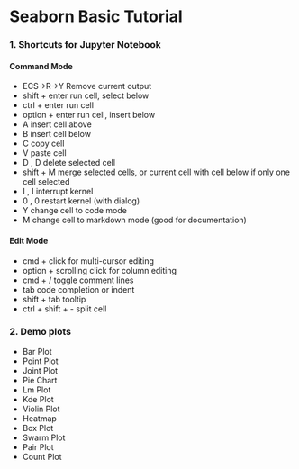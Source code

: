 # Seaborn Basic Tutorial
### 1. Shortcuts for Jupyter Notebook
#### Command Mode
* ECS->R->Y Remove current output
* shift + enter run cell, select below
* ctrl + enter run cell
* option + enter run cell, insert below
* A insert cell above
* B insert cell below
* C copy cell
* V paste cell
* D , D delete selected cell
* shift + M merge selected cells, or current cell with cell below if only one cell selected
* I , I interrupt kernel
* 0 , 0 restart kernel (with dialog)
* Y change cell to code mode
* M change cell to markdown mode (good for documentation)
#### Edit Mode
* cmd + click for multi-cursor editing
* option + scrolling click for column editing
* cmd + / toggle comment lines
* tab code completion or indent
* shift + tab tooltip
* ctrl + shift + - split cell

### 2. Demo plots
* Bar Plot
* Point Plot
* Joint Plot
* Pie Chart
* Lm Plot
* Kde Plot
* Violin Plot
* Heatmap
* Box Plot
* Swarm Plot
* Pair Plot
* Count Plot
